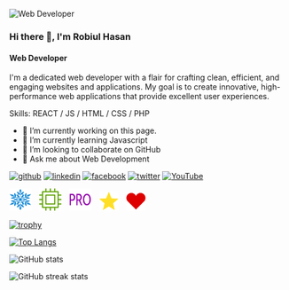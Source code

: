 ![Web Developer](https://scontent.fdac2-2.fna.fbcdn.net/v/t39.30808-6/456957643_365054120013631_2619420972749298697_n.png?_nc_cat=107&ccb=1-7&_nc_sid=cc71e4&_nc_eui2=AeEr9ZVhwgM8j8Rl7SMAhR-NVeh7pvYbjoZV6Hum9huOhrMyryHL_YmN7BrxQM0kn6vhfyaxp0x5hsV3Qa5_B0gi&_nc_ohc=81sd9K2tsUkQ7kNvgEzNNzv&_nc_zt=23&_nc_ht=scontent.fdac2-2.fna&oh=00_AYClBg_eI1bEJUa-A1qXFGEdfOewOVZutxwABFPlhes29A&oe=66CE8524)
### Hi there 👋, I'm Robiul Hasan
#### Web Developer

I'm a dedicated web developer with a flair for crafting clean, efficient, and engaging websites and applications.
My goal is to create innovative, high-performance web applications that provide excellent user experiences.

Skills:  REACT / JS / HTML / CSS / PHP

- 🔭 I’m currently working on this page. 
- 🌱 I’m currently learning Javascript 
- 👯 I’m looking to collaborate on GitHub 
- 💬 Ask me about Web Development 


[<img src='https://cdn.jsdelivr.net/npm/simple-icons@3.0.1/icons/github.svg' alt='github' height='40'>](https://github.com/robicoderbd)  [<img src='https://cdn.jsdelivr.net/npm/simple-icons@3.0.1/icons/linkedin.svg' alt='linkedin' height='40'>](https://www.linkedin.com/in/#/)  [<img src='https://cdn.jsdelivr.net/npm/simple-icons@3.0.1/icons/facebook.svg' alt='facebook' height='40'>](https://www.facebook.com/https://web.facebook.com/profile.php?id=100095271376602)  [<img src='https://cdn.jsdelivr.net/npm/simple-icons@3.0.1/icons/twitter.svg' alt='twitter' height='40'>](https://twitter.com/#)  [<img src='https://cdn.jsdelivr.net/npm/simple-icons@3.0.1/icons/youtube.svg' alt='YouTube' height='40'>](https://www.youtube.com/channel/#)  

<a href='https://archiveprogram.github.com/'><img src='https://raw.githubusercontent.com/acervenky/animated-github-badges/master/assets/acbadge.gif' width='40' height='40'></a> <a href='https://docs.github.com/en/developers'><img src='https://raw.githubusercontent.com/acervenky/animated-github-badges/master/assets/devbadge.gif' width='40' height='40'></a> <a href='https://github.com/pricing'><img src='https://raw.githubusercontent.com/acervenky/animated-github-badges/master/assets/pro.gif' width='40' height='40'></a> <a href='https://stars.github.com/'><img src='https://raw.githubusercontent.com/acervenky/animated-github-badges/master/assets/starbadge.gif' width='35' height='35'></a> <a href='https://docs.github.com/en/github/supporting-the-open-source-community-with-github-sponsors'><img src='https://raw.githubusercontent.com/acervenky/animated-github-badges/master/assets/sponsorbadge.gif' width='35' height='35'></a> 

[![trophy](https://github-profile-trophy.vercel.app/?username=robicoderbd)](https://github.com/ryo-ma/github-profile-trophy)

[![Top Langs](https://github-readme-stats.vercel.app/api/top-langs/?username=robicoderbd)](https://github.com/anuraghazra/github-readme-stats)

![GitHub stats](https://github-readme-stats.vercel.app/api?username=robicoderbd&show_icons=true&count_private=true)  

![GitHub streak stats](https://streak-stats.demolab.com/?user=robicoderbd)  

